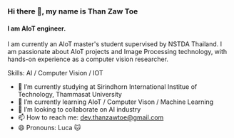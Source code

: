 ### Hi there 👋, my name is Than Zaw Toe
#### I am AIoT engineer.

I am currently an AIoT master's student supervised by NSTDA Thailand. I am passionate about AIoT
projects and Image Processing technology, with hands-on experience as a computer vision researcher.

Skills: AI / Computer Vision / IOT 

- 🔭 I’m currently studying at Sirindhorn International Institue of Technology, Thammasat University
- 🌱 I’m currently learning AIoT / Computer Vison / Machine Learning   
- 👯 I’m looking to collaborate on AI industry
- 📫 How to reach me: dev.thanzawtoe@gmail.com 
- 😄 Pronouns: Luca 🐱 




